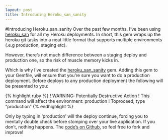 ```yaml
---
layout: post
title: Introducing Heroku_san_sanity
---
```


#Introducing Heroku_san_sanity
Over the past few months, I’ve been using [heroku\_san][] for all my Heroku deployments. In short, this gem wraps up the heroku git tasks into a neat little format that supports multiple environments (.e.g production, staging etc). 

However, there’s not much difference between a staging deploy and production one, so the risk of muscle memory kicks in.

Which is why I’ve created the [heroku\_san\_sanity][] gem. Adding this
gem to your Gemfile, will ensure that you’re sure you want to do a
production deployment. Before deploys to any production deployment the
following will be presented to you: 

{% highlight ruby %}
! WARNING: Potentially Destructive Action 
! This command will affect the environment: production 
! Toproceed, type “production” 
{% endhighlight %}

Only by typing in ‘production’ will the deploy continue, forcing you to mentally double check before stomping over your live application. If you don’t, nothing happens. The [code’s on Github,][] so feel free to fork and improve!

  [heroku\_san]: https://rubygems.org/gems/heroku_san
  [heroku\_san\_sanity]: https://rubygems.org/gems/heroku_san_sanity
  [code’s on Github,]: https://github.com/neilmiddleton/heroku_san_sanity
